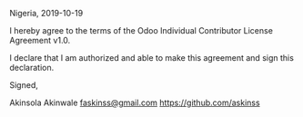 Nigeria, 2019-10-19

I hereby agree to the terms of the Odoo Individual Contributor License
Agreement v1.0.

I declare that I am authorized and able to make this agreement and sign this
declaration.

Signed,

Akinsola Akinwale faskinss@gmail.com https://github.com/askinss